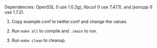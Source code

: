 Dependencies: OpenSSL (I use 1.0.2g), libcurl (I use 7.47.1), and jsoncpp (I use 1.7.2).

1) Copy example.conf to twitter.conf and change the values.

2) Run `make all` to compile and `./main` to run.

3) Run `make clean` to cleanup.
